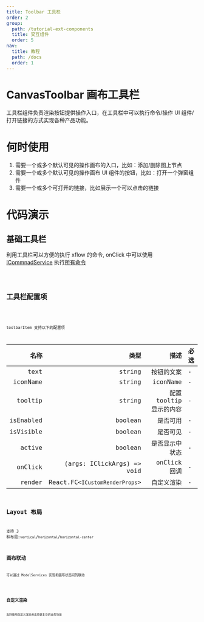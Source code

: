 ```yaml
---
title: Toolbar 工具栏
order: 2
group:
  path: /tutorial-ext-components
  title: 交互组件
  order: 5
nav:
  title: 教程
  path: /docs
  order: 1
---
```


# CanvasToolbar 画布工具栏

工具栏组件负责渲染按钮提供操作入口，在工具栏中可以执行命令/操作 UI 组件/打开链接的方式实现各种产品功能。

# 何时使用

1. 需要一个或多个默认可见的操作画布的入口，比如：添加/删除图上节点
2. 需要一个或多个默认可见的操作画布 UI 组件的按钮，比如：打开一个弹窗组件
3. 需要一个或多个可打开的链接，比如展示一个可以点击的链接

# 代码演示

## 基础工具栏

利用工具栏可以方便的执行 xflow 的命令, onClick 中可以使用[ICommnadService](/api/interface/command) 执行[所有命令](/api/commands)

<code src="./demos/basic/index.tsx" classname="canvas-toolbar-basic"   />

## 工具栏配置项

<code src="./demos/toolbar-render-item/index.tsx" classname="toolbar-render-item" />

toolbarItem 支持以下的配置项

|      名称 |                           类型 |                    描述 | 必选 |
| --------: | -----------------------------: | ----------------------: | ---- |
|      text |                         string |              按钮的文案 | -    |
|  iconName |                         string |                iconName | -    |
|   tooltip |                         string | 配置 tooltip 显示的内容 | -    |
| isEnabled |                        boolean |                是否可用 | -    |
| isVisible |                        boolean |                是否可见 | -    |
|    active |                        boolean |          是否显示中状态 | -    |
|   onClick |     (args: IClickArgs) => void |            onClick 回调 | -    |
|    render | React.FC<`ICustomRenderProps`> |              自定义渲染 | -    |

## Layout 布局

支持 3 种布局:`vertical`/`horizontal`/`horizontal-center`
<code src="./demos/toolbar-layout/index.tsx" classname="toolbar-layout"    />

## 画布联动

可以通过 ModelServices 实现和画布状态间的联动

<code src="./demos/toolbar-model/index.tsx" classname="canvas-toolbar-model"  />

## 自定义渲染

支持使用自定义渲染来支持更复杂的业务场景

<code 
  src="./demos/toolbar-custom-render/index.tsx" classname="toolbar-custom-render"  
/>
